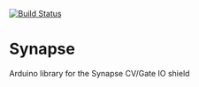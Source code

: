 [![Build Status](https://travis-ci.org/shaduzlabs/Synapse.svg?branch=master)](https://travis-ci.org/shaduzlabs/Synapse)

# Synapse
Arduino library for the Synapse CV/Gate IO shield
